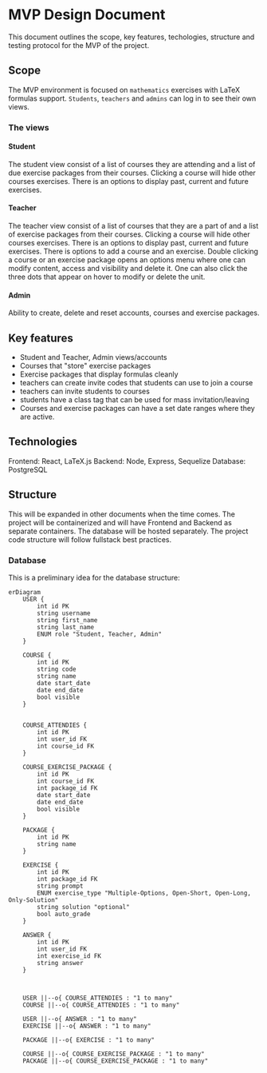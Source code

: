 # MVP Design Document
This document outlines the scope, key features, techologies, structure and testing protocol for the MVP of the project.

## Scope
The MVP environment is focused on `mathematics` exercises with LaTeX formulas support. `Students`, `teachers` and `admins` can log in to see their own views.

### The views
#### Student
The student view consist of a list of courses they are attending and a list of due exercise packages from their courses.
Clicking a course will hide other courses exercises. There is an options to display past, current and future exercises.

#### Teacher
The teacher view consist of a list of courses that they are a part of and a list of exercise packages from their courses.
Clicking a course will hide other courses exercises.
There is an options to display past, current and future exercises.
There is options to add a course and an exercise.
Double clicking a course or an exercise package opens an options menu where one can modify content, access and visibility and delete it.
One can also click the three dots that appear on hover to modify or delete the unit.

#### Admin
Ability to create, delete and reset accounts, courses and exercise packages.


## Key features
- Student and Teacher, Admin views/accounts
- Courses that "store" exercise packages
- Exercise packages that display formulas cleanly
- teachers can create invite codes that students can use to join a course
- teachers can invite students to courses
- students have a class tag that can be used for mass invitation/leaving
- Courses and exercise packages can have a set date ranges where they are active.



## Technologies
Frontend: React, LaTeX.js
Backend: Node, Express, Sequelize
Database: PostgreSQL



## Structure
This will be expanded in other documents when the time comes.
The project will be containerized and will have Frontend and Backend as separate containers. The database will be hosted separately.
The project code structure will follow fullstack best practices.
### Database
This is a preliminary idea for the database structure:
```mermaid
erDiagram
    USER {
        int id PK
        string username
        string first_name
        string last_name
        ENUM role "Student, Teacher, Admin"
    }

    COURSE {
        int id PK
        string code
        string name
        date start_date
        date end_date
        bool visible
    }


    COURSE_ATTENDIES {
        int id PK
        int user_id FK
        int course_id FK
    }

    COURSE_EXERCISE_PACKAGE {
        int id PK
        int course_id FK
        int package_id FK
        date start_date
        date end_date
        bool visible
    }

    PACKAGE {
        int id PK
        string name
    }

    EXERCISE {
        int id PK
        int package_id FK
        string prompt
        ENUM exercise_type "Multiple-Options, Open-Short, Open-Long, Only-Solution"
        string solution "optional"
        bool auto_grade
    }

    ANSWER {
        int id PK
        int user_id FK
        int exercise_id FK
        string answer
    }



    USER ||--o{ COURSE_ATTENDIES : "1 to many"
    COURSE ||--o{ COURSE_ATTENDIES : "1 to many"

    USER ||--o{ ANSWER : "1 to many"
    EXERCISE ||--o{ ANSWER : "1 to many"

    PACKAGE ||--o{ EXERCISE : "1 to many"

    COURSE ||--o{ COURSE_EXERCISE_PACKAGE : "1 to many"
    PACKAGE ||--o{ COURSE_EXERCISE_PACKAGE : "1 to many"
```




[//]: # (
User:
id: int
username: string
first_name: string
last_name: string
role: ENUM[Student, Teacher, Admin])

[//]: # (
Package:
id: int
name: string)

[//]: # (
exercise:
id: int
package_id: id[Package]
prompt: string
exercise_type: ENUM[Multiple-Options,Open-Short,Open-Long,Only-Solution]
solution: string [optional]
auto_grade: bool)

[//]: # (
Course:
id: int
code: string
name: string
start_date: date
end_date: date
visible: bool)

[//]: # (
Course_Attendies:
id: int
user_id: id[User])

[//]: # (
Course_Exercise_package:
id: int
course_id: id[Course]
package_id: id[Package]
start_date: date
end_date: date
visible: bool)

[//]: # (
Answer:
id: int
user_id: id[User]
exercise_id: id[Exercise]
answer: answer)
